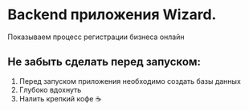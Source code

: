 # Backend приложения Wizard.

Показываем процесс регистрации бизнеса онлайн
## Не забыть сделать перед запуском:
1. Перед запуском приложения необходимо создать базы данных
2. Глубоко вдохнуть
3. Налить крепкий кофе :coffee:
